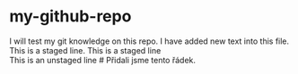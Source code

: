 # my-github-repo
I will test my git knowledge on this repo. 
I have added new text into this file.
This is a staged line.
This is a staged line                     
This is an unstaged line                    # Přidali jsme tento řádek.
